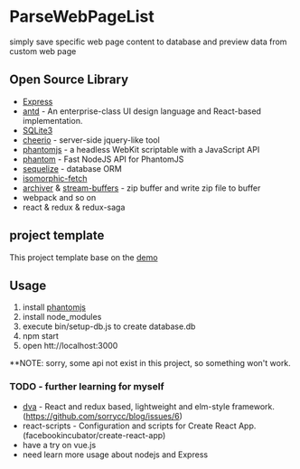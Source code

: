 # ParseWebPageList

simply save specific web page content to database and preview data from custom web page

## Open Source Library

* [Express](http://expressjs.com/)
* [antd](https://github.com/ant-design/ant-design) - An enterprise-class UI design language and React-based implementation. 
* [SQLite3](http://expressjs.com/en/guide/database-integration.html#sqlite)
* [cheerio](https://github.com/cheeriojs/cheerio) - server-side jquery-like tool
* [phantomjs](http://phantomjs.org/) - a headless WebKit scriptable with a JavaScript API
* [phantom](https://github.com/amir20/phantomjs-node) - Fast NodeJS API for PhantomJS
* [sequelize](https://sequelize.readthedocs.io/en/v3/) - database ORM
* [isomorphic-fetch](https://github.com/matthew-andrews/isomorphic-fetch)
* [archiver](https://github.com/archiverjs/node-archiver) & [stream-buffers](https://github.com/samcday/node-stream-buffer) - zip buffer and write zip file to buffer
* webpack and so on
* react & redux & redux-saga

## project template

This project template base on the [demo](https://github.com/kenanpengyou/express-webpack-full-live-reload-example)

## Usage

1. install [phantomjs](http://phantomjs.org/download.html)
2. install node_modules
3. execute bin/setup-db.js to create database.db
4. npm start
5. open htt://localhost:3000

**NOTE: sorry, some api not exist in this project, so something won't work.

### TODO - further learning for myself

* [dva](https://github.com/dvajs/dva) - React and redux based, lightweight and elm-style framework. (https://github.com/sorrycc/blog/issues/6) 
* react-scripts - Configuration and scripts for Create React App.  (facebookincubator/create-react-app)
* have a try on vue.js
* need learn more usage about nodejs and Express
